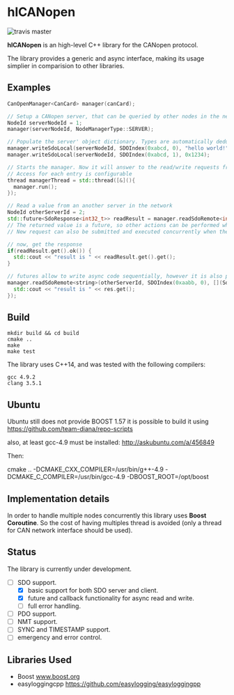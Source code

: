 # hlCANopen

![travis master](https://travis-ci.org/team-diana/hlCANopen.svg?branch=master)

**hlCANopen** is an high-level C++ library for the CANopen protocol.

The library provides a generic and async interface, making its usage simplier in comparision to other libraries.

## Examples

```c++
CanOpenManager<CanCard> manager(canCard);

// Setup a CANopen server, that can be queried by other nodes in the network.
NodeId serverNodeId = 1;
manager(serverNodeId, NodeManagerType::SERVER);

// Populate the server' object dictionary. Types are automatically deduced.
manager.writeSdoLocal(serverNodeId, SDOIndex(0xabcd, 0), "hello world!");
manager.writeSdoLocal(serverNodeId, SDOIndex(0xabcd, 1), 0x1234);

// Starts the manager. Now it will answer to the read/write requests from other nodes.
// Access for each entry is configurable
thread managerThread = std::thread([&](){
  manager.run();
});

// Read a value from an another server in the network
NodeId otherServerId = 2;
std::future<SdoResponse<int32_t>> readResult = manager.readSdoRemote<int32_t>(otherServerId, SDOIndex(0xaabb, 0));
// The returned value is a future, so other actions can be performed while the value is read.
// New request can also be submitted and executed concurrently when they involve different nodes. 

// now, get the response
if(readResult.get().ok()) {
  std::cout << "result is " << readResult.get().get();
}

// futures allow to write async code sequentially, however it is also possible to use callbacks.
manager.readSdoRemote<string>(otherServerId, SDOIndex(0xaabb, 0), [](SdoResponse<string> res) {
  std::cout << "result is " << res.get();
});
```

## Build
```
mkdir build && cd build
cmake ..
make 
make test
```
The library uses C++14, and was tested with the following compilers:

```
gcc 4.9.2
clang 3.5.1
```

## Ubuntu
Ubuntu still does not provide BOOST 1.57
it is possible to build it using https://github.com/team-diana/repo-scripts

also, at least gcc-4.9 must be installed:
http://askubuntu.com/a/456849

Then:

cmake .. -DCMAKE_CXX_COMPILER=/usr/bin/g++-4.9 -DCMAKE_C_COMPILER=/usr/bin/gcc-4.9 -DBOOST_ROOT=/opt/boost

## Implementation details
In order to handle multiple nodes concurrently this library uses **Boost Coroutine**. So the 
cost of having multiples thread is avoided (only a thread for CAN network interface should be used).

## Status

The library is currently under development.

- [ ] SDO support.
  - [x] basic support for both SDO server and client.
  - [x] future and callback functionality for async read and write.
  - [ ] full error handling.
- [ ] PDO support.
- [ ] NMT support.
- [ ] SYNC and TIMESTAMP support.
- [ ] emergency and error control. 

## Libraries Used
- Boost www.boost.org
- easyloggingcpp https://github.com/easylogging/easyloggingpp
